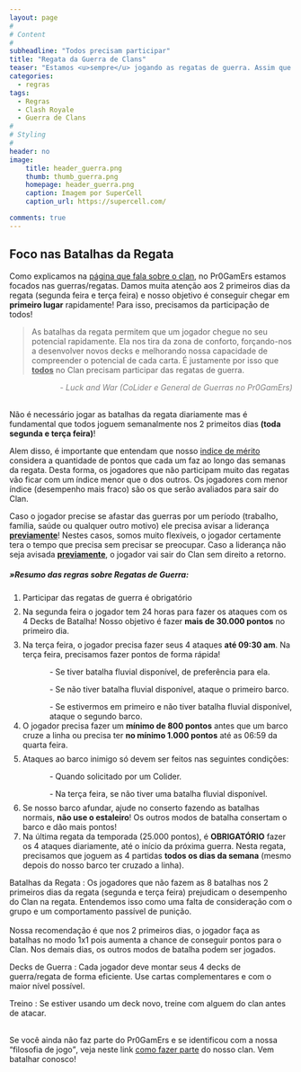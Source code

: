 ```yaml
---
layout: page
#
# Content
#
subheadline: "Todos precisam participar"
title: "Regata da Guerra de Clans"
teaser: "Estamos <u>sempre</u> jogando as regatas de guerra. Assim que acaba uma, começamos a outra."
categories:
  - regras
tags:
  - Regras
  - Clash Royale
  - Guerra de Clans
#
# Styling
#
header: no
image:
    title: header_guerra.png
    thumb: thumb_guerra.png
    homepage: header_guerra.png
    caption: Imagem por SuperCell
    caption_url: https://supercell.com/

comments: true    
---
```


## Foco nas Batalhas da Regata

Como explicamos na <a href="{{ site.url }}{{ site.baseurl }}/sobre" target="_blank">página que fala sobre o clan,</a> no Pr0GamErs estamos focados nas guerras/regatas. Damos muita atenção aos 2 primeiros dias da regata (segunda feira e terça feira) e nosso objetivo é conseguir chegar em <strong>primeiro lugar</strong> rapidamente! Para isso, precisamos da participação de todos!
<br>

> As batalhas da regata permitem que um jogador chegue no seu potencial rapidamente. Ela nos tira da zona de conforto, forçando-nos a desenvolver novos decks e melhorando nossa capacidade de compreender o potencial de cada carta. É justamente por isso que <u><strong>todos</strong></u> no Clan precisam participar das regatas de guerra.

<cite style="color: grey; font-style: italic;text-align:right;; display: block;">- Luck and War (CoLider e General de Guerras no Pr0GamErs)</cite>
<br>

Não é necessário jogar as batalhas da regata diariamente mas é fundamental que todos joguem semanalmente nos 2 primeitos dias <strong>(toda segunda e terça feira)</strong>!


Alem disso, é importante que entendam que nosso <a href="{{ site.url }}{{ site.baseurl }}/regras/indice_de_merito" target="_blank">indice de mérito</a> considera a quantidade de pontos que cada um faz ao longo das semanas da regata. Desta forma, os jogadores que não participam muito das regatas vão ficar com um índice menor que o dos outros. Os jogadores com menor índice (desempenho mais fraco) são os que serão avaliados para sair do Clan. 
 <br>

Caso o jogador precise se afastar das guerras por um período (trabalho, família, saúde ou qualquer outro motivo) ele precisa avisar a liderança <strong><u>previamente</u></strong>! Nestes casos, somos muito flexíveis, o jogador certamente tera o tempo que precisa sem precisar se preocupar. Caso a liderança não seja avisada <strong><u>previamente</u></strong>, o jogador vai sair do Clan sem direito a retorno.


##### »Resumo das regras sobre Regatas de Guerra:

<ol>
  <li style="font-size: 14px; margin-bottom: 8px">Participar das regatas de guerra é obrigatório</li>
  <li style="font-size: 14px; margin-bottom: 8px">Na segunda feira o jogador tem 24 horas para fazer os ataques com os 4 Decks de Batalha! Nosso objetivo é fazer <strong>mais de 30.000 pontos</strong> no primeiro dia.</li>
  <li style="font-size: 14px; margin-bottom: 8px">Na terça feira, o jogador precisa fazer seus 4 ataques <strong>até 09:30 am</strong>. Na terça feira, precisamos fazer pontos de forma rápida!</li>
  <ol>
    <ul>- Se tiver batalha fluvial disponível, de preferência para ela.</ul>
    <ul>- Se não tiver batalha fluvial disponível, ataque o primeiro barco.</ul>
    <ul>- Se estivermos em primeiro e não tiver batalha fluvial disponível, ataque o segundo barco.</ul>
  </ol>
  <li style="font-size: 14px; margin-bottom: 8px">O jogador precisa fazer um <strong>mínimo de 800 pontos</strong> antes que um barco cruze a linha ou precisa ter <strong>no mínimo 1.000 pontos</strong> até as 06:59 da quarta feira.</li>
  <li style="font-size: 14px; margin-bottom: 8px">Ataques ao barco inimigo só devem ser feitos nas seguintes condições:
  <ol>
    <ul>- Quando solicitado por um Colider.</ul>
    <ul>- Na terça feira, se não tiver uma batalha fluvial disponível.</ul>
  </ol> 
  <li style="font-size: 14px">Se nosso barco afundar, ajude no conserto fazendo as batalhas normais, <strong>não use o estaleiro</strong>! Os outros modos de batalha consertam o barco e dão mais pontos!</li>
  <li style="font-size: 14px; margin-bottom: 8px">Na última regata da temporada (25.000 pontos), é <strong>OBRIGATÓRIO</strong> fazer os 4 ataques diariamente,  até o início da próxima guerra. Nesta regata, precisamos que joguem as 4 partidas <strong>todos os dias da semana</strong> (mesmo depois do nosso barco ter cruzado a linha).</li>
</ol>

Batalhas da Regata
: Os jogadores que não fazem as 8 batalhas nos 2 primeiros dias da regata (segunda e terça feira) prejudicam o desempenho do Clan na regata. Entendemos isso como uma falta de consideração com o grupo e um comportamento passível de punição. <br><br>
Nossa recomendação é que nos 2 primeiros dias, o jogador faça as batalhas no modo 1x1 pois aumenta a chance de conseguir pontos para o Clan. Nos demais dias, os outros modos de batalha podem ser jogados.

Decks de Guerra
: Cada jogador deve montar seus 4 decks de guerra/regata de forma eficiente. Use cartas complementares e com o maior nível possível.

Treino
: Se estiver usando um deck novo, treine com alguem do clan antes de atacar. <br><br>

Se você ainda não faz parte do Pr0GamErs e se identificou com a nossa <q>filosofia de jogo</q>, veja neste link <a href="{{ site.url }}{{ site.baseurl }}/regras/faca_parte_do_pr0gamers" target="_blank">como fazer parte</a> do nosso clan. Vem batalhar conosco!


